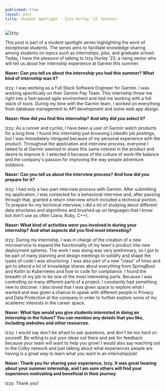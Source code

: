 ```yaml
---
published: true
layout: post
title: Student Spotlight - Izzy Hurley ‘23 (Garmin)
---
```


![Izzy]({{site.baseurl}}/images/Izzy.jpeg)

This post is part of a student spotlight series highlighting the work of exceptional students.  The series aims to facilitate knowledge sharing among students on topics such as internships, jobs, and graduate school.  Today, I have the pleasure of talking to Izzy Hurley ‘23, a rising senior who will tell us about her internship experience at Garmin this summer.

**Naser: Can you tell us about the internship you had this summer?  What kind of internship was it?**


Izzy: I was working as a Full Stack Software Engineer for Garmin. I was working specifically on their Garmin Pay Team. This internship threw me right into a fast-paced agile environment and had me working with a full stack of tools. During my time with the Garmin team, I worked on everything from database management to API development and some web app design.


**Naser: How did you find this internship?  And why did you select it?**

Izzy: As a runner and cyclist, I have been a user of Garmin watch products for a long time. I found this internship just browsing LinkedIn job postings, but I was immediately intrigued because of my personal experience with the product. Throughout the application and interview process, everyone I talked to at Garmin seemed to share this same interest in the product and desire to improve it. I selected it because of the culture of work-life balance and the company's passion for improving the way people adventure outdoors.


**Naser: Can you tell us about the interview process?  And how did you prepare for it?**

Izzy: I had only a two-part interview process with Garmin. After submitting my application, I was contacted for a behavioral interview and, after passing through that, granted a return interview which included a technical portion. To prepare for my technical interview, I did a lot of studying about different data structures and algorithms and brushed up on languages that I know but don't use as often (Java, Ruby, C++).


**Naser: What kind of activities were you involved in during your internship?  And what aspects did you find most interesting?**

Izzy: During my internship, I was in charge of the creation of a new microservice to expand the functionality of my team's product into new deployment spheres. The work I was doing was very preliminary, so I got to be part of many planning and design meetings to solidify and shape the types of code I was structuring. I was also part of a new "class" of hires and got to attend a lot of knowledge shares about everything from SpringBoot and Kotlin to Kubernetes and how to code for compliance. I found the breadth of my job to be one of the most interesting parts. Because I was controlling so many different parts of a project, I constantly had something new to discover. I also loved that I was given space to explore what I wanted and was given a chance to speak with different people in Privacy and Data Protection at the company in order to further explore some of my academic interests in the career space.


**Naser: What tips would you give students interested in doing an internship in the future? You can mention any details that you like, including websites and other resources.**

Izzy: I would say don't be afraid to ask questions, and don't be too hard on yourself. Be willing to put your ideas out there and ask for feedback because your team will want to help you grow! I would also say reaching out to the Colby network and just talking about what experiences people are having is a great way to learn what you want in an internship/job! 


**Naser: Thank you for sharing your experience, Izzy.  It was great hearing about your summer internship, and I am sure others will find your experience motivating and beneficial in their journey.**


Izzy: Thank you!
